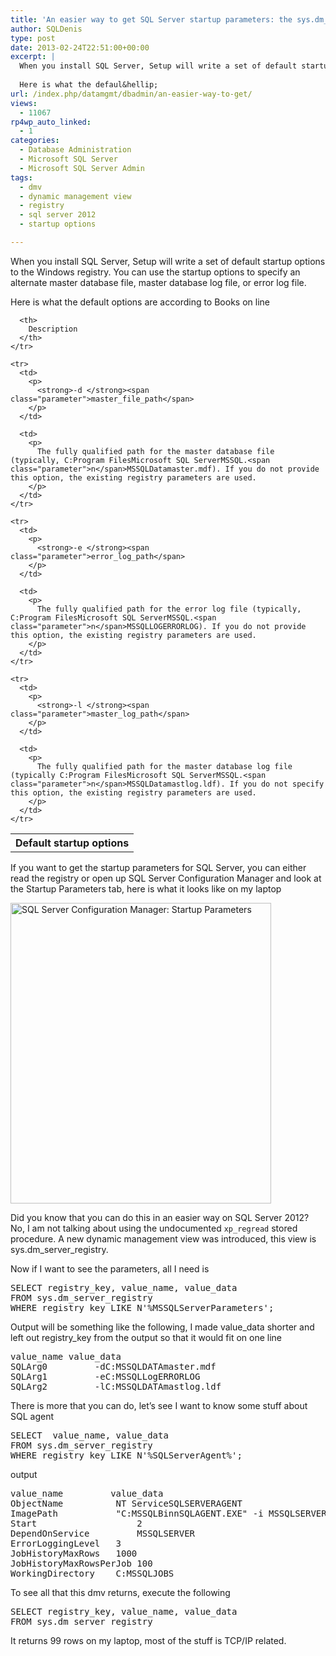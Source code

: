 ```yaml
---
title: 'An easier way to get SQL Server startup parameters: the sys.dm_server_registry dmv'
author: SQLDenis
type: post
date: 2013-02-24T22:51:00+00:00
excerpt: |
  When you install SQL Server, Setup will write a set of default startup options to the Windows registry. You can use the startup options to specify an alternate master database file, master database log file, or error log file.
  
  Here is what the defaul&hellip;
url: /index.php/datamgmt/dbadmin/an-easier-way-to-get/
views:
  - 11067
rp4wp_auto_linked:
  - 1
categories:
  - Database Administration
  - Microsoft SQL Server
  - Microsoft SQL Server Admin
tags:
  - dmv
  - dynamic management view
  - registry
  - sql server 2012
  - startup options

---
```

When you install SQL Server, Setup will write a set of default startup options to the Windows registry. You can use the startup options to specify an alternate master database file, master database log file, or error log file.

Here is what the default options are according to Books on line

<div class="tables">
  <table>
    <tr>
      <th>
        Default startup options
      </th>
      
      <th>
        Description
      </th>
    </tr>
    
    <tr>
      <td>
        <p>
          <strong>-d </strong><span class="parameter">master_file_path</span>
        </p>
      </td>
      
      <td>
        <p>
          The fully qualified path for the master database file (typically, C:Program FilesMicrosoft SQL ServerMSSQL.<span class="parameter">n</span>MSSQLDatamaster.mdf). If you do not provide this option, the existing registry parameters are used.
        </p>
      </td>
    </tr>
    
    <tr>
      <td>
        <p>
          <strong>-e </strong><span class="parameter">error_log_path</span>
        </p>
      </td>
      
      <td>
        <p>
          The fully qualified path for the error log file (typically, C:Program FilesMicrosoft SQL ServerMSSQL.<span class="parameter">n</span>MSSQLLOGERRORLOG). If you do not provide this option, the existing registry parameters are used.
        </p>
      </td>
    </tr>
    
    <tr>
      <td>
        <p>
          <strong>-l </strong><span class="parameter">master_log_path</span>
        </p>
      </td>
      
      <td>
        <p>
          The fully qualified path for the master database log file (typically C:Program FilesMicrosoft SQL ServerMSSQL.<span class="parameter">n</span>MSSQLDatamastlog.ldf). If you do not specify this option, the existing registry parameters are used.
        </p>
      </td>
    </tr>
  </table>
</div>

If you want to get the startup parameters for SQL Server, you can either read the registry or open up SQL Server Configuration Manager and look at the Startup Parameters tab, here is what it looks like on my laptop

<div class="image_block">
  <a href="/wp-content/uploads/blogs/DataMgmt/Denis/StartupParameters.PNG?mtime=1361752440"><img alt="SQL Server Configuration Manager: Startup Parameters" title="SQL Server Configuration Manager: Startup Parameters" src="/wp-content/uploads/blogs/DataMgmt/Denis/StartupParameters.PNG?mtime=1361752440" width="417" height="481" /></a>
</div>

Did you know that you can do this in an easier way on SQL Server 2012? No, I am not talking about using the undocumented `xp_regread` stored procedure. A new dynamic management view was introduced, this view is sys.dm\_server\_registry.

Now if I want to see the parameters, all I need is

<pre>SELECT registry_key, value_name, value_data
FROM sys.dm_server_registry
WHERE registry_key LIKE N'%MSSQLServerParameters';</pre>

Output will be something like the following, I made value\_data shorter and left out registry\_key from the output so that it would fit on one line

<pre>value_name	value_data
SQLArg0	        -dC:MSSQLDATAmaster.mdf
SQLArg1	        -eC:MSSQLLogERRORLOG
SQLArg2	        -lC:MSSQLDATAmastlog.ldf</pre>

There is more that you can do, let&#8217;s see I want to know some stuff about SQL agent

<pre>SELECT  value_name, value_data
FROM sys.dm_server_registry
WHERE registry_key LIKE N'%SQLServerAgent%';</pre>

output

<pre>value_name	        value_data
ObjectName	        NT ServiceSQLSERVERAGENT
ImagePath	        "C:MSSQLBinnSQLAGENT.EXE" -i MSSQLSERVER
Start	                2
DependOnService	        MSSQLSERVER 
ErrorLoggingLevel	3
JobHistoryMaxRows	1000
JobHistoryMaxRowsPerJob	100
WorkingDirectory	C:MSSQLJOBS</pre>

To see all that this dmv returns, execute the following

<pre>SELECT registry_key, value_name, value_data
FROM sys.dm_server_registry</pre>

It returns 99 rows on my laptop, most of the stuff is TCP/IP related.